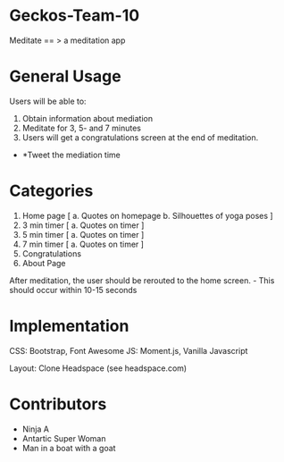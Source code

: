 # Geckos-Team-10
Meditate == > a meditation app 
# General Usage
  Users will be able to:
   1. Obtain information about mediation
   2. Meditate for 3, 5- and 7 minutes
   3. Users will get a congratulations screen at the end of meditation.
   - *Tweet the mediation time
# Categories
  1. Home page
    [ a. Quotes on homepage
    b. Silhouettes of yoga poses ]
  2. 3 min timer
   [ a. Quotes on timer ]
  3. 5 min timer
    [ a. Quotes on timer ]
  4. 7 min timer
      [ a. Quotes on timer ]
  5. Congratulations
  8. About Page
  
  After meditation, the user should be rerouted to the home screen.
    - This should occur within 10-15 seconds
    
 # Implementation
  CSS: Bootstrap, Font Awesome
  JS: Moment.js, Vanilla Javascript
  
  Layout:
  Clone Headspace (see headspace.com)
  
 # Contributors
 - Ninja A
 - Antartic Super Woman 
 - Man in a boat with a goat 
